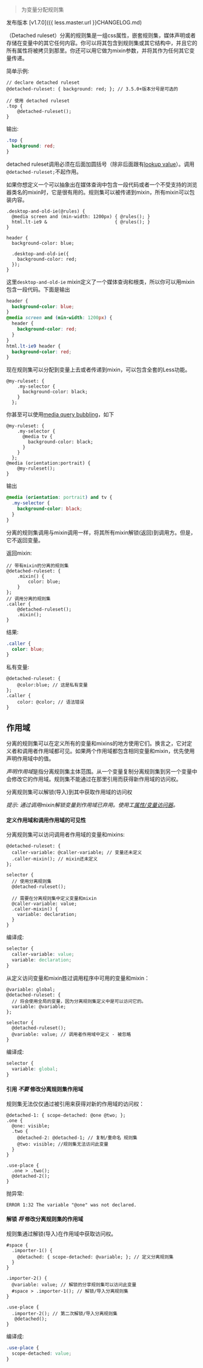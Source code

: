 > 为变量分配规则集

发布版本 [v1.7.0]({{ less.master.url }}CHANGELOG.md)

（Detached ruleset）分离的规则集是一组css属性，嵌套规则集，媒体声明或者存储在变量中的其它任何内容。你可以将其包含到规则集或其它结构中，并且它的所有属性将被拷贝到那里。你还可以用它做为mixin参数，并将其作为任何其它变量传递。

简单示例:
````less
// declare detached ruleset
@detached-ruleset: { background: red; }; // 3.5.0+版本分号是可选的

// 使用 detached ruleset
.top {
    @detached-ruleset(); 
}
````

输出:
````css
.top {
  background: red;
}
````

detached ruleset调用必须在后面加圆括号（除非后面跟有[lookup value](#detached-rulesets-feature-property-variable-accessors)）。调用`@detached-ruleset;`不起作用。

如果你想定义一个可以抽象出在媒体查询中包含一段代码或者一个不受支持的浏览器类名的mixin时，它是很有用的。规则集可以被传递到mixin，所有mixin可以包装内容。

```less
.desktop-and-old-ie(@rules) {
  @media screen and (min-width: 1200px) { @rules(); }
  html.lt-ie9 &                         { @rules(); }
}

header {
  background-color: blue;

  .desktop-and-old-ie({
    background-color: red;
  });
}
```

这里`desktop-and-old-ie` mixin定义了一个媒体查询和根类，所以你可以用mixin包含一段代码。下面是输出

```css
header {
  background-color: blue;
}
@media screen and (min-width: 1200px) {
  header {
    background-color: red;
  }
}
html.lt-ie9 header {
  background-color: red;
}
```

现在规则集可以分配到变量上去或者传递到mixin，可以包含全套的Less功能。

```less
@my-ruleset: {
    .my-selector {
      background-color: black;
    }
  };
```

你甚至可以使用[media query bubbling](#features-overview-feature-media-query-bubbling-and-nested-media-queries)，如下

```less
@my-ruleset: {
    .my-selector {
      @media tv {
        background-color: black;
      }
    }
  };
@media (orientation:portrait) {
    @my-ruleset();
}
```

输出

```css
@media (orientation: portrait) and tv {
  .my-selector {
    background-color: black;
  }
}
```

分离的规则集调用与mixin调用一样，将其所有mixin解锁(返回)到调用方。但是，它不返回变量。

返回mixin:
````less
// 带有mixin的分离的规则集
@detached-ruleset: { 
    .mixin() {
        color: blue;
    }
};
// 调用分离的规则集
.caller {
    @detached-ruleset(); 
    .mixin();
}
````

结果:
````css
.caller {
  color: blue;
}
````

私有变量:
````less
@detached-ruleset: { 
    @color:blue; // 这是私有变量
};
.caller {
    color: @color; // 语法错误
}
````

## 作用域
分离的规则集可以在定义所有的变量和mixins的地方使用它们。换言之，它对定义者和调用者作用域都可见。如果两个作用域都包含相同变量和mixin，优先使用声明作用域中的值。

*声明作用域*是指分离规则集主体范围。从一个变量复制分离规则集到另一个变量中会修改它的作用域。规则集不能通过在那里引用而获得新作用域的访问权。

分离规则集可以解锁(导入)到其中获取作用域的访问权

_提示: 通过调用mixin解锁变量到作用域已弃用。使用工[属性/变量访问器](#detached-rulesets-feature-property-variable-accessors)。_

#### 定义作用域和调用作用域的可见性

分离规则集可以访问调用者作用域的变量和mixins:

````less
@detached-ruleset: {
  caller-variable: @caller-variable; // 变量还未定义
  .caller-mixin(); // mixin还未定义
};

selector {
  // 使用分离规则集
  @detached-ruleset(); 

  // 需要在分离规则集中定义变量和mixin
  @caller-variable: value;
  .caller-mixin() {
    variable: declaration;
  }
}
````

编译成:
````css
selector {
  caller-variable: value;
  variable: declaration;
}
````

从定义访问变量和mixin胜过调用程序中可用的变量和mixin：

````less
@variable: global;
@detached-ruleset: {
  // 将会使用全局的变量，因为分离规则集定义中是可以访问它的。
  variable: @variable; 
};

selector {
  @detached-ruleset();
  @variable: value; // 调用者作用域中定义 - 被忽略
}
````

编译成:
````css
selector {
  variable: global;
}
````

#### 引用 *不要* 修改分离规则集作用域

规则集无法仅仅通过被引用来获得对新的作用域的访问权：

````less
@detached-1: { scope-detached: @one @two; };
.one {
  @one: visible;
  .two {
    @detached-2: @detached-1; // 复制/重命名 规则集
    @two: visible; //规则集无法访问此变量
  }
}

.use-place {
  .one > .two(); 
  @detached-2();
}
````

抛异常:
````
ERROR 1:32 The variable "@one" was not declared.
````

#### 解锁 *将* 修改分离规则集的作用域
规则集通过解锁(导入)在作用域中获取访问权。
````less
#space {
  .importer-1() {
    @detached: { scope-detached: @variable; }; // 定义分离规则集
  }
}

.importer-2() {
  @variable: value; // 解锁的分享规则集可以访问此变量
  #space > .importer-1(); // 解锁/导入分离规则集
}

.use-place {
  .importer-2(); // 第二次解锁/导入分离规则集
   @detached();
}
````

编译成:
````css
.use-place {
  scope-detached: value;
}
````
